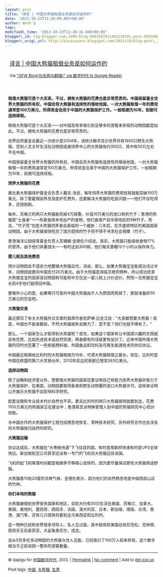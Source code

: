 ```yaml
--- 
layout: post 
title: "译言 | 中国大熊猫租借业务是如何运作的" 
date: '2013-10-23T11:28:00.003+08:00' 
author: Wenh Q
tags:
modified\_time: '2013-10-23T11:28:32.660+08:00' 
blogger\_id: tag:blogger.com,1999:blog-4961947611491238191.post-6993488277705291452
blogger\_orig\_url: http://binaryware.blogspot.com/2013/10/blog-post\_3274.html
---
```

<div style="margin: 10px; padding: 5px;">

<div style="font-size: 18px;">

[译言 |
中国大熊猫租借业务是如何运作的](http://feedproxy.google.com/~r/chinagfwblog/~3/LovteUugnHE/)

</div>

<div style="font-size: 13px;">

Via ["GFW Blog(功夫网与翻墙)" via 数字时代 in Google
Reader](https://www.blogger.com/blogger.g?blogID=4961947611491238191&pli=1)

</div>

</div>

<div style="font-size: 13px; padding: 15px 0 10px 10px;">

**租借大熊猫可是个大买卖，不过，拥有大熊猫的花费也是非常昂贵的。中国保留着全世界大熊猫的所有权，中国会将大熊猫有选择性的借给他国，一对大熊猫租借一年的费用通常是100万美元，所得资金会用于中国的大熊猫保护工作。一般租期为10年，到期可选择续租。**

[](http://chinadigitaltimes.net/chinese/2013/10/%E8%AF%91%E8%A8%80-%E4%B8%AD%E5%9B%BD%E5%A4%A7%E7%86%8A%E7%8C%AB%E7%A7%9F%E5%80%9F%E4%B8%9A%E5%8A%A1%E6%98%AF%E5%A6%82%E4%BD%95%E8%BF%90%E4%BD%9C%E7%9A%84/22140328_47759/ "22140328_47759")
[](http://chinadigitaltimes.net/chinese/2013/10/%E8%AF%91%E8%A8%80-%E4%B8%AD%E5%9B%BD%E5%A4%A7%E7%86%8A%E7%8C%AB%E7%A7%9F%E5%80%9F%E4%B8%9A%E5%8A%A1%E6%98%AF%E5%A6%82%E4%BD%95%E8%BF%90%E4%BD%9C%E7%9A%84/22140615_28178/ "22140615_28178")
[](http://chinadigitaltimes.net/chinese/2013/10/%E8%AF%91%E8%A8%80-%E4%B8%AD%E5%9B%BD%E5%A4%A7%E7%86%8A%E7%8C%AB%E7%A7%9F%E5%80%9F%E4%B8%9A%E5%8A%A1%E6%98%AF%E5%A6%82%E4%BD%95%E8%BF%90%E4%BD%9C%E7%9A%84/22140828_40723/ "22140828_40723")
[](http://chinadigitaltimes.net/chinese/2013/10/%E8%AF%91%E8%A8%80-%E4%B8%AD%E5%9B%BD%E5%A4%A7%E7%86%8A%E7%8C%AB%E7%A7%9F%E5%80%9F%E4%B8%9A%E5%8A%A1%E6%98%AF%E5%A6%82%E4%BD%95%E8%BF%90%E4%BD%9C%E7%9A%84/22140857_47554/ "22140857_47554")
[](http://chinadigitaltimes.net/chinese/2013/10/%E8%AF%91%E8%A8%80-%E4%B8%AD%E5%9B%BD%E5%A4%A7%E7%86%8A%E7%8C%AB%E7%A7%9F%E5%80%9F%E4%B8%9A%E5%8A%A1%E6%98%AF%E5%A6%82%E4%BD%95%E8%BF%90%E4%BD%9C%E7%9A%84/22140920_15363/ "22140920_15363")
[](http://chinadigitaltimes.net/chinese/2013/10/%E8%AF%91%E8%A8%80-%E4%B8%AD%E5%9B%BD%E5%A4%A7%E7%86%8A%E7%8C%AB%E7%A7%9F%E5%80%9F%E4%B8%9A%E5%8A%A1%E6%98%AF%E5%A6%82%E4%BD%95%E8%BF%90%E4%BD%9C%E7%9A%84/22140947_63146/ "22140947_63146")
[](http://chinadigitaltimes.net/chinese/2013/10/%E8%AF%91%E8%A8%80-%E4%B8%AD%E5%9B%BD%E5%A4%A7%E7%86%8A%E7%8C%AB%E7%A7%9F%E5%80%9F%E4%B8%9A%E5%8A%A1%E6%98%AF%E5%A6%82%E4%BD%95%E8%BF%90%E4%BD%9C%E7%9A%84/22141004_85565/ "22141004_85565")

租借大熊猫可是个大买卖——对中国及有幸吸引到足够多的游客来参观的动物园都是如此。不过，拥有大熊猫的花费也是非常昂贵的。

世界自然基金会最近一次统计是2004年，该统计数字显示世界共有1600只野生大熊猫，受到人文关怀生活在动物园或者饲养中心的大熊猫有约350只，其中有50只左右不在中国。

中国保留着全世界大熊猫的所有权，中国会将大熊猫有选择性的借给他国，一对大熊猫租借一年的费用通常是100万美元，所得资金会用于中国的大熊猫保护工作。一般租期为10年，到期可选择续租。

**饲养大熊猫的花费**

据北美大熊猫保护基金会负责人戴夫·汤说，每年饲养大熊猫的费用轻易就能突破100万美元，除了要雇佣驯养员及医护花费外，还要解决大熊猫的吃饭问题——他们不仅吃得多，还很挑剔。

每年，苏格兰的两只大熊猫能吃掉4万磅重、价值10万美元的进口有机竹子；香港的熊猫是"土食者"——热衷食用本地出产的食物，他们食用产自华南地区的5种竹子。而且，"竹子荒"也是大熊猫饲养者会面临的一个威胁：几年前，在华盛顿特区的美国国家动物园，由于大熊猫很快吃完了园方提供的竹子而不得不寻求社会捐赠（竹子）。

香港海洋公园保育基金负责人苏珊娜·金德伦介绍说，其实，大熊猫只能吸收食物17%的营养。由于他们体重很大——有时达到300磅，他们每天要睡12个小时以保存体力。

**婴儿税及其他费用**

预计动物园会不遗余力地繁殖大熊猫后代，汤说，那么，如果大熊猫宝宝能成功活过半年，动物园就要向中国支付20万美元。由于大熊猫是濒临灭绝的物种，所以成功抚育大熊猫宝宝的国家或动物园有可能和中方在这一婴儿税上讨价还价。然而一旦熊猫宝宝长到4岁他们就得回中国。

要格外小心的是，如果哪只可爱的中国大熊猫由于人为原因而死掉了，那就准备好50万美元的罚金吧。

**大熊猫交易**

最近撰写了有关大熊猫外交文章的首席作者凯萨琳·白金汉说："大家都想要大熊猫！但是，中国也不能谁都给，不然大熊猫就失去魅力了，是不是？他们也就不稀有了。"

那么，一个国家怎么才能得到大熊猫呢？首先，如果这个国家有让中国感兴趣的东西就会有优势，比如先进技术或自然资源，两者都有的话就更有加分了。近来中国外借大熊猫的同时也签署了一些核能燃料铀、外国食品和饮料及可再生能源技术的供应协议。

中国最近租借给比利时的大熊猫租期为15年，可谓大熊猫租借之最长。现在，比利时是中国在欧盟的第六大贸易伙伴，2012年双边贸易额已增至263亿美元。

**选择动物园**

除了战略和经济里以外，想要借大熊猫的国家还要证明自己有能力抚养大熊猫并致力于大熊猫保护，在美国，动物园要取得鱼类和野生动物署的进口大熊猫许可，这样来证明公开展示大熊猫不会影响科学研究。

配套设施和专业技术代价自然也不菲。要去比利时的两只大熊猫很快就要到达，花费1100万美元的熊猫家正在建设中；香港甚至派特殊管理人到中国的熊猫研究中心培训技能。

与中国合作的大熊猫保护工程包括栖息地恢复、育种技术研究，另外研究合作也会涉及将大熊猫放归自然的研究。

**大熊猫运输**

协议达成后，大熊猫在"头等舱待遇"下飞往目的国，有时是用联邦快递有时是UPS全球快运。新加坡航空公司甚至还设有一专门的飞机将大熊猫运往该国。

飞机的起飞和降落时间都是根据季节等精心安排的，因为要尽量保证那些大熊猫旅途舒服。

大熊猫喜10到20度的凉爽气候，金德伦表示，因为他们的自然栖息地是中国西部山区的竹林。

**你们本地的熊猫**

大熊猫被借到世界很多国家和地区，目前大约有50只生活在美国、苏格兰、加拿大、泰国、奥地利、墨西哥、西班牙、法国、澳大利亚、日本、新加坡、德国、台湾、香港、澳门等，还有几只很快将要到达马来西亚和比利时。

这一物种已经和世界很多领导人、名人见过面，其中就有前美国总统尼克松、克林顿、西班牙王后索菲亚、大鲨鱼奥尼尔、成龙。

自从5月多伦多动物园的大熊猫与世人见面，已经吸引了100万人前来参观，这个数字相当于之前该园一整年的游客数量。


------------------------------------------------------------------------

© dapigu for [中国数字时代](http://chinadigitaltimes.net/chinese), 2013.
|
[Permalink](http://chinadigitaltimes.net/chinese/2013/10/%E8%AF%91%E8%A8%80-%E4%B8%AD%E5%9B%BD%E5%A4%A7%E7%86%8A%E7%8C%AB%E7%A7%9F%E5%80%9F%E4%B8%9A%E5%8A%A1%E6%98%AF%E5%A6%82%E4%BD%95%E8%BF%90%E4%BD%9C%E7%9A%84/)
| [No
comment](http://chinadigitaltimes.net/chinese/2013/10/%E8%AF%91%E8%A8%80-%E4%B8%AD%E5%9B%BD%E5%A4%A7%E7%86%8A%E7%8C%AB%E7%A7%9F%E5%80%9F%E4%B8%9A%E5%8A%A1%E6%98%AF%E5%A6%82%E4%BD%95%E8%BF%90%E4%BD%9C%E7%9A%84/#comments)
| Add to
[del.icio.us](http://del.icio.us/post?url=http://chinadigitaltimes.net/chinese/2013/10/%E8%AF%91%E8%A8%80-%E4%B8%AD%E5%9B%BD%E5%A4%A7%E7%86%8A%E7%8C%AB%E7%A7%9F%E5%80%9F%E4%B8%9A%E5%8A%A1%E6%98%AF%E5%A6%82%E4%BD%95%E8%BF%90%E4%BD%9C%E7%9A%84/&title=%E8%AF%91%E8%A8%80%20%7C%20%E4%B8%AD%E5%9B%BD%E5%A4%A7%E7%86%8A%E7%8C%AB%E7%A7%9F%E5%80%9F%E4%B8%9A%E5%8A%A1%E6%98%AF%E5%A6%82%E4%BD%95%E8%BF%90%E4%BD%9C%E7%9A%84)

Post tags:
[中国](http://chinadigitaltimes.net/chinese/tag/%E4%B8%AD%E5%9B%BD/?category=18271),
[大熊猫](http://chinadigitaltimes.net/chinese/tag/%E5%A4%A7%E7%86%8A%E7%8C%AB/?category=18271),
[生意](http://chinadigitaltimes.net/chinese/tag/%E7%94%9F%E6%84%8F/?category=18271)

</div>
